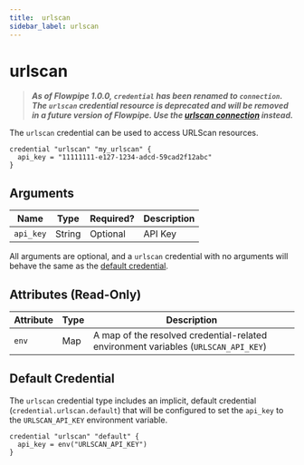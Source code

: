 ```yaml
---
title:  urlscan
sidebar_label: urlscan
---
```


# urlscan

> ***As of Flowpipe 1.0.0, `credential` has been renamed to `connection`.  The `urlscan` credential resource is deprecated and will be removed in a future version of Flowpipe. Use the [urlscan connection](/docs/reference/config-files/connection/urlscan) instead.***


The `urlscan` credential can be used to access URLScan resources.

```hcl
credential "urlscan" "my_urlscan" {
  api_key = "11111111-e127-1234-adcd-59cad2f12abc"
}
```

## Arguments

| Name            | Type    | Required?| Description
|-----------------|---------|----------|-------------------
| `api_key`       |  String | Optional | API Key

All arguments are optional, and a `urlscan` credential with no arguments will behave the same as the [default credential](#default-credential).

## Attributes (Read-Only)

| Attribute       | Type    | Description
|-----------------|---------|-----------------
| `env`           | Map     | A map of the resolved credential-related environment variables (`URLSCAN_API_KEY`)

## Default Credential

The `urlscan` credential type includes an implicit, default credential (`credential.urlscan.default`) that will be configured to set the `api_key` to the `URLSCAN_API_KEY` environment variable.

```hcl
credential "urlscan" "default" {
  api_key = env("URLSCAN_API_KEY")
}
```
